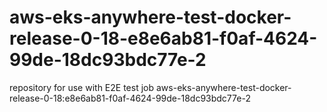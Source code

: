 # aws-eks-anywhere-test-docker-release-0-18-e8e6ab81-f0af-4624-99de-18dc93bdc77e-2
repository for use with E2E test job aws-eks-anywhere-test-docker-release-0-18:e8e6ab81-f0af-4624-99de-18dc93bdc77e-2
